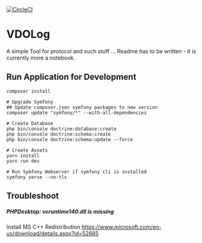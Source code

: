 [![CircleCI](https://circleci.com/gh/DZunke/VDOLog/tree/master.svg?style=svg)](https://circleci.com/gh/DZunke/VDOLog/tree/master)

# VDOLog


A simple Tool for protocol and such stuff ... Readme has to be written - it is currently more a notebook.

## Run Application for Development

```
composer install

# Upgrade Symfony
## Update composer.json symfony packages to new version
composer update "symfony/*" --with-all-dependencies

# Create Database
php bin/console doctrine:database:create
php bin/console doctrine:schema:create
php bin/console doctrine:schema:update --force

# Create Assets
yarn install
yarn run dev

# Run Symfony Webserver if symfony cli is installed
symfony serve --no-tls
```


## Troubleshoot

##### PHPDesktop: vcruntime140.dll is missing

Install MS C++ Redistribution https://www.microsoft.com/en-us/download/details.aspx?id=52685 
